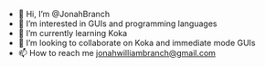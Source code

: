 - 👋 Hi, I’m @JonahBranch
- 👀 I’m interested in GUIs and programming languages
- 🌱 I’m currently learning Koka
- 💞️ I’m looking to collaborate on Koka and immediate mode GUIs
- 📫 How to reach me jonahwilliambranch@gmail.com

<!---
JonahBranch/JonahBranch is a ✨ special ✨ repository because its `README.md` (this file) appears on your GitHub profile.
You can click the Preview link to take a look at your changes.
--->
